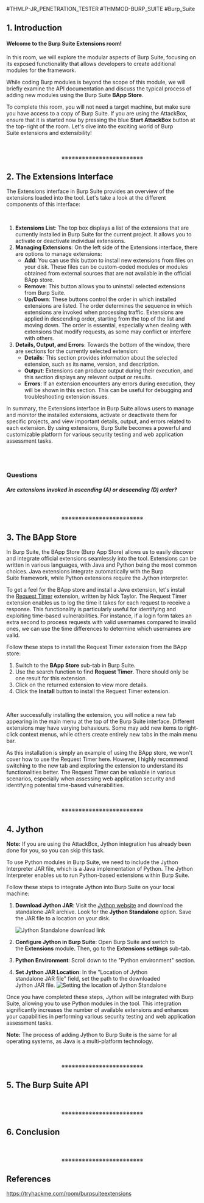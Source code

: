 #THMLP-JR_PENETRATION_TESTER #THMMOD-BURP_SUITE #Burp_Suite

## 1. Introduction

#### Welcome to the Burp Suite Extensions room!

In this room, we will explore the modular aspects of Burp Suite, focusing on its exposed functionality that allows developers to create additional modules for the framework.

While coding Burp modules is beyond the scope of this module, we will briefly examine the API documentation and discuss the typical process of adding new modules using the Burp Suite **BApp Store**.

To complete this room, you will not need a target machine, but make sure you have access to a copy of Burp Suite. If you are using the AttackBox, ensure that it is started now by pressing the blue **Start AttackBox** button at the top-right of the room. Let's dive into the exciting world of Burp Suite extensions and extensibility!
<div align="center">
<br>
<br>
※※※※※※※※※※※※※※※※※※※※※※※※
<br>
</div>
<!-- PAGE BREAK -->
<div style="page-break-after: always;"></div>

## 2. The Extensions Interface

The Extensions interface in Burp Suite provides an overview of the extensions loaded into the tool. Let's take a look at the different components of this interface:
<div align="center"><br><img width="" src="https://tryhackme-images.s3.amazonaws.com/user-uploads/645b19f5d5848d004ab9c9e2/room-content/499907ccb192f8deb8f473accd967df9.png" alt=""></div>

1. **Extensions List**: The top box displays a list of the extensions that are currently installed in Burp Suite for the current project. It allows you to activate or deactivate individual extensions.
2. **Managing Extensions**: On the left side of the Extensions interface, there are options to manage extensions:
    - **Add**: You can use this button to install new extensions from files on your disk. These files can be custom-coded modules or modules obtained from external sources that are not available in the official BApp store.
    - **Remove**: This button allows you to uninstall selected extensions from Burp Suite.
    - **Up/Down**: These buttons control the order in which installed extensions are listed. The order determines the sequence in which extensions are invoked when processing traffic. Extensions are applied in descending order, starting from the top of the list and moving down. The order is essential, especially when dealing with extensions that modify requests, as some may conflict or interfere with others.
3. **Details, Output, and Errors**: Towards the bottom of the window, there are sections for the currently selected extension:
    - **Details**: This section provides information about the selected extension, such as its name, version, and description.
    - **Output**: Extensions can produce output during their execution, and this section displays any relevant output or results.
    - **Errors**: If an extension encounters any errors during execution, they will be shown in this section. This can be useful for debugging and troubleshooting extension issues.

In summary, the Extensions interface in Burp Suite allows users to manage and monitor the installed extensions, activate or deactivate them for specific projects, and view important details, output, and errors related to each extension. By using extensions, Burp Suite becomes a powerful and customizable platform for various security testing and web application assessment tasks.
<div>
<br>
<br>
</div>

### Questions

##### Are extensions invoked in ascending (A) or descending (D) order?
<div align="center">
<br>
<br>
※※※※※※※※※※※※※※※※※※※※※※※※
<br>
</div>
<!-- PAGE BREAK -->
<div style="page-break-after: always;"></div>

## 3. The BApp Store

In Burp Suite, the BApp Store (Burp App Store) allows us to easily discover and integrate official extensions seamlessly into the tool. Extensions can be written in various languages, with Java and Python being the most common choices. Java extensions integrate automatically with the Burp Suite framework, while Python extensions require the Jython interpreter.

To get a feel for the BApp store and install a Java extension, let's install the [Request Timer](https://github.com/portswigger/request-timer) extension, written by Nick Taylor. The Request Timer extension enables us to log the time it takes for each request to receive a response. This functionality is particularly useful for identifying and exploiting time-based vulnerabilities. For instance, if a login form takes an extra second to process requests with valid usernames compared to invalid ones, we can use the time differences to determine which usernames are valid.

Follow these steps to install the Request Timer extension from the BApp store:

1. Switch to the **BApp Store** sub-tab in Burp Suite.
2. Use the search function to find **Request Timer**. There should only be one result for this extension.
3. Click on the returned extension to view more details.
4. Click the **Install** button to install the Request Timer extension.
<div align="center"><br><img width="" src="https://tryhackme-images.s3.amazonaws.com/user-uploads/645b19f5d5848d004ab9c9e2/room-content/f667309abf35384b10ab28ffe04da311.png" alt=""></div>

After successfully installing the extension, you will notice a new tab appearing in the main menu at the top of the Burp Suite interface. Different extensions may have varying behaviours. Some may add new items to right-click context menus, while others create entirely new tabs in the main menu bar.

As this installation is simply an example of using the BApp store, we won't cover how to use the Request Timer here. However, I highly recommend switching to the new tab and exploring the extension to understand its functionalities better. The Request Timer can be valuable in various scenarios, especially when assessing web application security and identifying potential time-based vulnerabilities.
<div align="center">
<br>
<br>
※※※※※※※※※※※※※※※※※※※※※※※※
<br>
</div>
<!-- PAGE BREAK -->
<div style="page-break-after: always;"></div>

## 4. Jython

**Note:** If you are using the AttackBox, Jython integration has already been done for you, so you can skip this task.

To use Python modules in Burp Suite, we need to include the Jython Interpreter JAR file, which is a Java implementation of Python. The Jython Interpreter enables us to run Python-based extensions within Burp Suite.

Follow these steps to integrate Jython into Burp Suite on your local machine:

1. **Download Jython JAR**: Visit the [Jython website](https://www.jython.org/download) and download the standalone JAR archive. Look for the **Jython Standalone** option. Save the JAR file to a location on your disk.
    
    ![Jython Standalone download link](https://tryhackme-images.s3.amazonaws.com/user-uploads/645b19f5d5848d004ab9c9e2/room-content/bdfe7373a7aa5fc356cdd95f0f7a2370.png)
    
2. **Configure Jython in Burp Suite**: Open Burp Suite and switch to the **Extensions** module. Then, go to the **Extensions settings** sub-tab.
3. **Python Environment**: Scroll down to the "Python environment" section.
4. **Set Jython JAR Location**: In the "Location of Jython standalone JAR file" field, set the path to the downloaded Jython JAR file.
    ![Setting the location of Jython Standalone](https://tryhackme-images.s3.amazonaws.com/user-uploads/645b19f5d5848d004ab9c9e2/room-content/092c98a31ec4a28c39ef9e1446305762.png)
    

Once you have completed these steps, Jython will be integrated with Burp Suite, allowing you to use Python modules in the tool. This integration significantly increases the number of available extensions and enhances your capabilities in performing various security testing and web application assessment tasks.

**Note:** The process of adding Jython to Burp Suite is the same for all operating systems, as Java is a multi-platform technology.
<div align="center">
<br>
<br>
※※※※※※※※※※※※※※※※※※※※※※※※
<br>
</div>
<!-- PAGE BREAK -->
<div style="page-break-after: always;"></div>

## 5. The Burp Suite API
<div align="center">
<br>
<br>
※※※※※※※※※※※※※※※※※※※※※※※※
<br>
</div>
<!-- PAGE BREAK -->
<div style="page-break-after: always;"></div>

## 6. Conclusion
<div align="center">
<br>
<br>
※※※※※※※※※※※※※※※※※※※※※※※※
<br>
</div>
<!-- PAGE BREAK -->
<div style="page-break-after: always;"></div>

## References

https://tryhackme.com/room/burpsuiteextensions